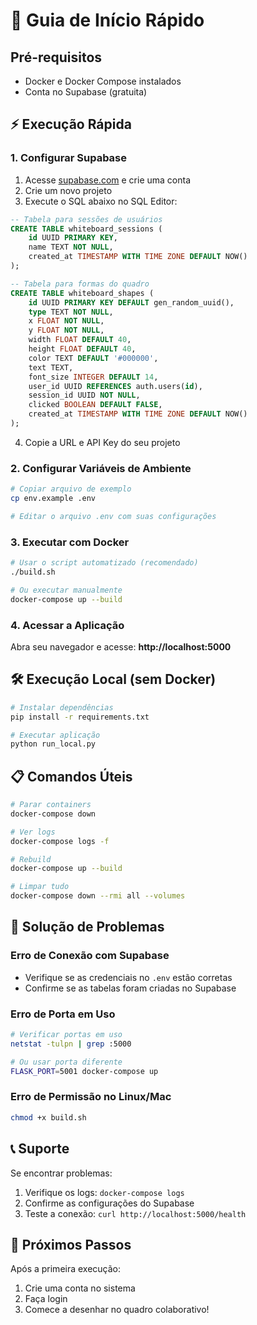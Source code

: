 # 🚀 Guia de Início Rápido

## Pré-requisitos

- Docker e Docker Compose instalados
- Conta no Supabase (gratuita)

## ⚡ Execução Rápida

### 1. Configurar Supabase

1. Acesse [supabase.com](https://supabase.com) e crie uma conta
2. Crie um novo projeto
3. Execute o SQL abaixo no SQL Editor:

```sql
-- Tabela para sessões de usuários
CREATE TABLE whiteboard_sessions (
    id UUID PRIMARY KEY,
    name TEXT NOT NULL,
    created_at TIMESTAMP WITH TIME ZONE DEFAULT NOW()
);

-- Tabela para formas do quadro
CREATE TABLE whiteboard_shapes (
    id UUID PRIMARY KEY DEFAULT gen_random_uuid(),
    type TEXT NOT NULL,
    x FLOAT NOT NULL,
    y FLOAT NOT NULL,
    width FLOAT DEFAULT 40,
    height FLOAT DEFAULT 40,
    color TEXT DEFAULT '#000000',
    text TEXT,
    font_size INTEGER DEFAULT 14,
    user_id UUID REFERENCES auth.users(id),
    session_id UUID NOT NULL,
    clicked BOOLEAN DEFAULT FALSE,
    created_at TIMESTAMP WITH TIME ZONE DEFAULT NOW()
);
```

4. Copie a URL e API Key do seu projeto

### 2. Configurar Variáveis de Ambiente

```bash
# Copiar arquivo de exemplo
cp env.example .env

# Editar o arquivo .env com suas configurações
```

### 3. Executar com Docker

```bash
# Usar o script automatizado (recomendado)
./build.sh

# Ou executar manualmente
docker-compose up --build
```

### 4. Acessar a Aplicação

Abra seu navegador e acesse: **http://localhost:5000**

## 🛠️ Execução Local (sem Docker)

```bash
# Instalar dependências
pip install -r requirements.txt

# Executar aplicação
python run_local.py
```

## 📋 Comandos Úteis

```bash
# Parar containers
docker-compose down

# Ver logs
docker-compose logs -f

# Rebuild
docker-compose up --build

# Limpar tudo
docker-compose down --rmi all --volumes
```

## 🔧 Solução de Problemas

### Erro de Conexão com Supabase
- Verifique se as credenciais no `.env` estão corretas
- Confirme se as tabelas foram criadas no Supabase

### Erro de Porta em Uso
```bash
# Verificar portas em uso
netstat -tulpn | grep :5000

# Ou usar porta diferente
FLASK_PORT=5001 docker-compose up
```

### Erro de Permissão no Linux/Mac
```bash
chmod +x build.sh
```

## 📞 Suporte

Se encontrar problemas:
1. Verifique os logs: `docker-compose logs`
2. Confirme as configurações do Supabase
3. Teste a conexão: `curl http://localhost:5000/health`

## 🎯 Próximos Passos

Após a primeira execução:
1. Crie uma conta no sistema
2. Faça login
3. Comece a desenhar no quadro colaborativo! 